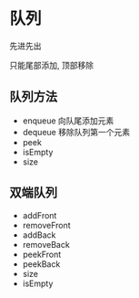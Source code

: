 

# 队列

先进先出

只能尾部添加, 顶部移除

## 队列方法

+ enqueue 向队尾添加元素
+ dequeue 移除队列第一个元素
+ peek
+ isEmpty
+ size

## 双端队列

+ addFront
+ removeFront
+ addBack
+ removeBack
+ peekFront
+ peekBack
+ size
+ isEmpty